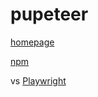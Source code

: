 # pupeteer

[homepage](http://pptr.dev/)

[npm](https://www.npmjs.com/package/puppeteer)

vs [Playwright](https://github.com/microsoft/playwright)
